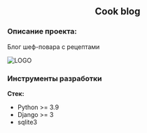 <h2 align="center">Cook blog</h2>



### Описание проекта:
Блог шеф-повара с рецептами


![LOGO](screenshots/ccook_blog.png)


### Инструменты разработки

**Стек:**
- Python >= 3.9
- Django >= 3
- sqlite3

